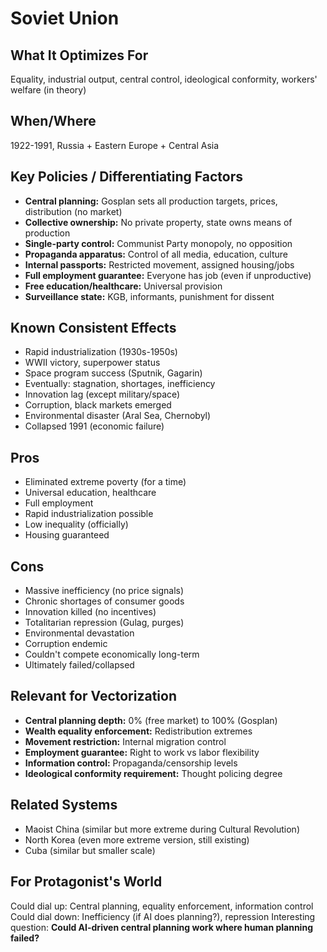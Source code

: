 # Soviet Union

## What It Optimizes For
Equality, industrial output, central control, ideological conformity, workers' welfare (in theory)

## When/Where
1922-1991, Russia + Eastern Europe + Central Asia

## Key Policies / Differentiating Factors
- **Central planning:** Gosplan sets all production targets, prices, distribution (no market)
- **Collective ownership:** No private property, state owns means of production
- **Single-party control:** Communist Party monopoly, no opposition
- **Propaganda apparatus:** Control of all media, education, culture
- **Internal passports:** Restricted movement, assigned housing/jobs
- **Full employment guarantee:** Everyone has job (even if unproductive)
- **Free education/healthcare:** Universal provision
- **Surveillance state:** KGB, informants, punishment for dissent

## Known Consistent Effects
- Rapid industrialization (1930s-1950s)
- WWII victory, superpower status
- Space program success (Sputnik, Gagarin)
- Eventually: stagnation, shortages, inefficiency
- Innovation lag (except military/space)
- Corruption, black markets emerged
- Environmental disaster (Aral Sea, Chernobyl)
- Collapsed 1991 (economic failure)

## Pros
- Eliminated extreme poverty (for a time)
- Universal education, healthcare
- Full employment
- Rapid industrialization possible
- Low inequality (officially)
- Housing guaranteed

## Cons
- Massive inefficiency (no price signals)
- Chronic shortages of consumer goods
- Innovation killed (no incentives)
- Totalitarian repression (Gulag, purges)
- Environmental devastation
- Corruption endemic
- Couldn't compete economically long-term
- Ultimately failed/collapsed

## Relevant for Vectorization
- **Central planning depth:** 0% (free market) to 100% (Gosplan)
- **Wealth equality enforcement:** Redistribution extremes
- **Movement restriction:** Internal migration control
- **Employment guarantee:** Right to work vs labor flexibility
- **Information control:** Propaganda/censorship levels
- **Ideological conformity requirement:** Thought policing degree

## Related Systems
- Maoist China (similar but more extreme during Cultural Revolution)
- North Korea (even more extreme version, still existing)
- Cuba (similar but smaller scale)

## For Protagonist's World
Could dial up: Central planning, equality enforcement, information control
Could dial down: Inefficiency (if AI does planning?), repression
Interesting question: **Could AI-driven central planning work where human planning failed?**
